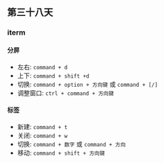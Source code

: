## 第三十八天

### iterm

#### 分屏

- 左右: `command + d`
- 上下: `command + shift +d`
- 切换: `command + option + 方向键` 或 `command + [/]`
- 调整窗口: `ctrl + command + 方向键`

#### 标签

- 新建: `command + t`
- 关闭: `command + w`
- 切换: `command + 数字` 或 `command + 方向`
- 移动: `command + shift + 方向键`
